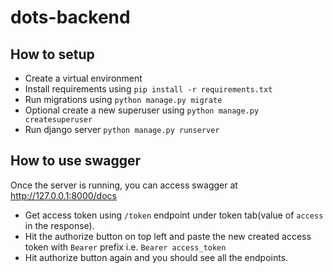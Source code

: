 # dots-backend

## How to setup

- Create a virtual environment
- Install requirements using `pip install -r requirements.txt`
- Run migrations using `python manage.py migrate`
- Optional create a new superuser using `python manage.py createsuperuser`
- Run django server `python manage.py runserver`


## How to use swagger
Once the server is running, you can access swagger at http://127.0.0.1:8000/docs

- Get access token using `/token` endpoint under token tab(value of `access` in the response).
- Hit the authorize button on top left and paste the new created access token with `Bearer` prefix i.e. `Bearer access_token`
- Hit authorize button again and you should see all the endpoints.

